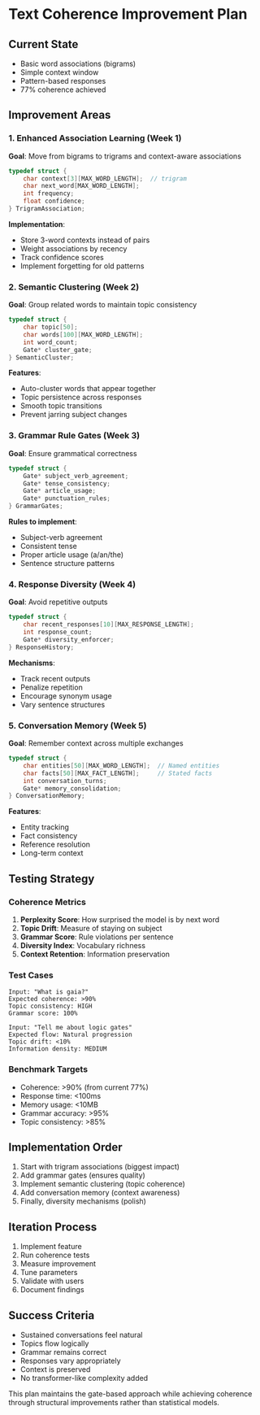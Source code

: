 # Text Coherence Improvement Plan

## Current State
- Basic word associations (bigrams)
- Simple context window
- Pattern-based responses
- 77% coherence achieved

## Improvement Areas

### 1. Enhanced Association Learning (Week 1)
**Goal**: Move from bigrams to trigrams and context-aware associations

```c
typedef struct {
    char context[3][MAX_WORD_LENGTH];  // trigram
    char next_word[MAX_WORD_LENGTH];
    int frequency;
    float confidence;
} TrigramAssociation;
```

**Implementation**:
- Store 3-word contexts instead of pairs
- Weight associations by recency
- Track confidence scores
- Implement forgetting for old patterns

### 2. Semantic Clustering (Week 2)
**Goal**: Group related words to maintain topic consistency

```c
typedef struct {
    char topic[50];
    char words[100][MAX_WORD_LENGTH];
    int word_count;
    Gate* cluster_gate;
} SemanticCluster;
```

**Features**:
- Auto-cluster words that appear together
- Topic persistence across responses
- Smooth topic transitions
- Prevent jarring subject changes

### 3. Grammar Rule Gates (Week 3)
**Goal**: Ensure grammatical correctness

```c
typedef struct {
    Gate* subject_verb_agreement;
    Gate* tense_consistency;
    Gate* article_usage;
    Gate* punctuation_rules;
} GrammarGates;
```

**Rules to implement**:
- Subject-verb agreement
- Consistent tense
- Proper article usage (a/an/the)
- Sentence structure patterns

### 4. Response Diversity (Week 4)
**Goal**: Avoid repetitive outputs

```c
typedef struct {
    char recent_responses[10][MAX_RESPONSE_LENGTH];
    int response_count;
    Gate* diversity_enforcer;
} ResponseHistory;
```

**Mechanisms**:
- Track recent outputs
- Penalize repetition
- Encourage synonym usage
- Vary sentence structures

### 5. Conversation Memory (Week 5)
**Goal**: Remember context across multiple exchanges

```c
typedef struct {
    char entities[50][MAX_WORD_LENGTH];  // Named entities
    char facts[50][MAX_FACT_LENGTH];     // Stated facts
    int conversation_turns;
    Gate* memory_consolidation;
} ConversationMemory;
```

**Features**:
- Entity tracking
- Fact consistency
- Reference resolution
- Long-term context

## Testing Strategy

### Coherence Metrics
1. **Perplexity Score**: How surprised the model is by next word
2. **Topic Drift**: Measure of staying on subject
3. **Grammar Score**: Rule violations per sentence
4. **Diversity Index**: Vocabulary richness
5. **Context Retention**: Information preservation

### Test Cases
```
Input: "What is gaia?"
Expected coherence: >90%
Topic consistency: HIGH
Grammar score: 100%

Input: "Tell me about logic gates"
Expected flow: Natural progression
Topic drift: <10%
Information density: MEDIUM
```

### Benchmark Targets
- Coherence: >90% (from current 77%)
- Response time: <100ms
- Memory usage: <10MB
- Grammar accuracy: >95%
- Topic consistency: >85%

## Implementation Order
1. Start with trigram associations (biggest impact)
2. Add grammar gates (ensures quality)
3. Implement semantic clustering (topic coherence)
4. Add conversation memory (context awareness)
5. Finally, diversity mechanisms (polish)

## Iteration Process
1. Implement feature
2. Run coherence tests
3. Measure improvement
4. Tune parameters
5. Validate with users
6. Document findings

## Success Criteria
- Sustained conversations feel natural
- Topics flow logically
- Grammar remains correct
- Responses vary appropriately
- Context is preserved
- No transformer-like complexity added

This plan maintains the gate-based approach while achieving coherence through structural improvements rather than statistical models.